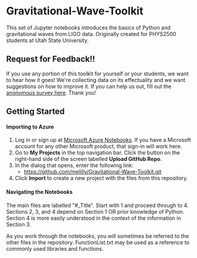# Gravitational-Wave-Toolkit

This set of Jupyter notebooks introduces the basics of Python and gravitational waves from LIGO data. Originally created for PHYS2500 students at Utah State University.

## Request for Feedback!!
If you use any portion of this toolkit for yourself or your students, we want to hear how it goes! We're collecting data on its effectuality and we want suggestions on how to improve it. If you can help us out, fill out the [anonymous survey here](https://docs.google.com/forms/d/1HVrzygFNRRJpJp-U4EpRkj8NICsWb0UsNpZt86yBuGQ/edit?usp=sharing). Thank you!

## Getting Started

#### Importing to Azure
1. Log in or sign up at [Microsoft Azure Notebooks](https://notebooks.azure.com/). If you have a Microsoft account for any other Microsoft product, that sign-in will work here.
2. Go to __My Projects__ in the top navigation bar. Click the button on the right-hand side of the screen labelled __Upload GitHub Repo__.
3. In the dialog that opens, enter the following link: 
   - https://github.com/melilly/Gravitational-Wave-Toolkit.git
4. Click __Import__ to create a new project with the files from this repository.

#### Navigating the Notebooks
The main files are labelled "#\_Title". Start with 1 and proceed through to 4. Sections 2, 3, and 4 depend on Section 1 OR prior knowledge of Python. Section 4 is more easily understood in the context of the information in Section 3. 

As you work through the notebooks, you will sometimes be referred to the other files in the repository. FunctionList.txt may be used as a reference to commonly used libraries and functions.
